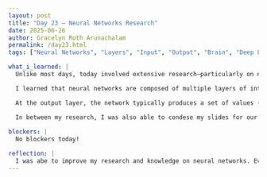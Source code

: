 ```yaml
---
layout: post
title: "Day 23 – Neural Networks Research"
date: 2025-06-26
author: Gracelyn Ruth Arunachalam
permalink: /day23.html
tags: ["Neural Networks", "Layers", "Input", "Output", "Brain", "Deep Learning"]

what_i_learned: |
  Unlike most days, today involved extensive research—particularly on neural networks. I began my exploration by watching several educational videos on YouTube that explained the fundamental concepts and theoretical underpinnings of deep learning.

  I learned that neural networks are composed of multiple layers of interconnected nodes, often compared to neurons in the human brain. Each node receives input from nodes in the previous layer, applies a set of learned weights and a mathematical function (usually a non-linear activation function), and passes the result to the next layer. This layered structure allows the network to learn complex patterns in data.

  At the output layer, the network typically produces a set of values (often normalized between 0 and 1), and the node with the highest value is considered the model’s predicted output. This architecture—especially in deep neural networks—enables the model to extract and recognize intricate features from the input data. Such networks are particularly effective in applications like image recognition, where identifying subtle patterns is crucial.

  In between my research, I was also able to condese my slides for our presentation into a concise and non-redundant list of my achievements, challenges and solutions.
  
blockers: |
  No blockers today!

reflection: |
  I was abe to improve my research and knowledge on neural networks. Even though the math was complex, I was able to grasp the general idea and benefits of neural networks. Despite the topic being useful in the field of image recognition, I obtained a general idea of what Machine Learning can truly do.
---
```

